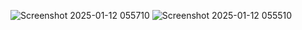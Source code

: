 ![Screenshot 2025-01-12 055710](https://github.com/user-attachments/assets/0fe59b18-87c0-4504-8b12-686391901d30)
![Screenshot 2025-01-12 055510](https://github.com/user-attachments/assets/54d91102-656d-4095-b847-cdcd8066f81e)
